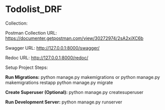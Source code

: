 


# Todolist_DRF

 Collection:
 
Postman Collection URL:  https://documenter.getpostman.com/view/30272974/2sA2xiXC6b

Swagger URL: http://127.0.0.1:8000/swagger/

Redoc URL: http://127.0.0.1:8000/redoc/


Setup Project Steps:

**Run Migrations:**
   python manage.py makemigrations or python manage.py makemigrations restapp
   python manage.py migrate

**Create Superuser (Optional):**
   python manage.py createsuperuser

**Run Development Server:**
   python manage.py runserver

